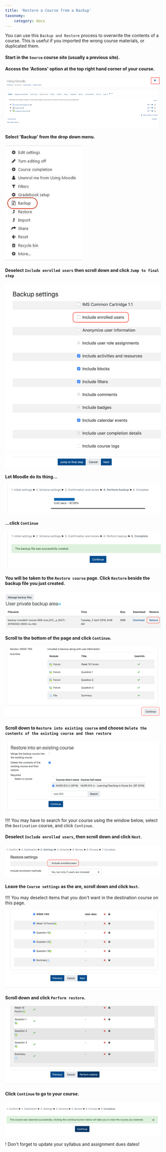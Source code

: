 ```yaml
---
title: 'Restore a Course from a Backup'
taxonomy:
    category: docs
---
```



You can use this `Backup and Restore` process to overwrite the contents of a course. This is useful if you imported the wrong course materials, or duplicated them.

#### Start in the `Source` course site (usually a previous site).

#### Access the 'Actions' option at the top right hand corner of your course.

![](restore-course-1.png)

#### Select 'Backup' from the drop down menu.

![](restore-course-2.jpg)

#### Deselect `Include enrolled users` then scroll down and click `Jump to final step`

![](restore-course-3.png)

![](restore-course-3a.png)

#### Let Moodle do its thing...

![](restore-course-3b.png)

#### ...click `Continue`

![](restore-course-3c.png)

#### You will be taken to the `Restore course` page. Click `Restore` beside the backup file you just created.

![](restore-course-4.png)

#### Scroll to the bottom of the page and click `Continue`.

![](restore-course-4a.png)

#### Scroll down to `Restore into existing course` and choose `Delete the contents of the existing course and then restore`

![](restore-course-6.png)

!!!! You may have to search for your course using the window below, select the `Destination` course, and click `Continue`.

#### Deselect `Include enrolled users`, then scroll down and click `Next`.

![](restore-course-7.png)

#### Leave the `Course settings` as the are, scroll down and click `Next`.
!!!! You may deselect items that you don't want in the destination course on this page.

![](restore-course-8.png)

#### Scroll down and click `Perform restore`.

![](restore-course-9.png)

#### Click `Continue` to go to your course.

![](restore-course-10.png)


! Don't forget to update your syllabus and assignment dues dates!

